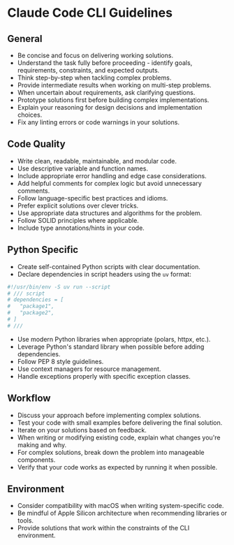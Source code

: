 # Claude Code CLI Guidelines

## General
- Be concise and focus on delivering working solutions.
- Understand the task fully before proceeding - identify goals, requirements, constraints, and expected outputs.
- Think step-by-step when tackling complex problems.
- Provide intermediate results when working on multi-step problems.
- When uncertain about requirements, ask clarifying questions.
- Prototype solutions first before building complex implementations.
- Explain your reasoning for design decisions and implementation choices.
- Fix any linting errors or code warnings in your solutions.

## Code Quality
- Write clean, readable, maintainable, and modular code.
- Use descriptive variable and function names.
- Include appropriate error handling and edge case considerations.
- Add helpful comments for complex logic but avoid unnecessary comments.
- Follow language-specific best practices and idioms.
- Prefer explicit solutions over clever tricks.
- Use appropriate data structures and algorithms for the problem.
- Follow SOLID principles where applicable.
- Include type annotations/hints in your code.

## Python Specific
- Create self-contained Python scripts with clear documentation.
- Declare dependencies in script headers using the `uv` format:
```python
#!/usr/bin/env -S uv run --script
# /// script
# dependencies = [
#   "package1",
#   "package2",
# ]
# ///
```
- Use modern Python libraries when appropriate (polars, httpx, etc.).
- Leverage Python's standard library when possible before adding dependencies.
- Follow PEP 8 style guidelines.
- Use context managers for resource management.
- Handle exceptions properly with specific exception classes.

## Workflow
- Discuss your approach before implementing complex solutions.
- Test your code with small examples before delivering the final solution.
- Iterate on your solutions based on feedback.
- When writing or modifying existing code, explain what changes you're making and why.
- For complex solutions, break down the problem into manageable components.
- Verify that your code works as expected by running it when possible.

## Environment
- Consider compatibility with macOS when writing system-specific code.
- Be mindful of Apple Silicon architecture when recommending libraries or tools.
- Provide solutions that work within the constraints of the CLI environment.
